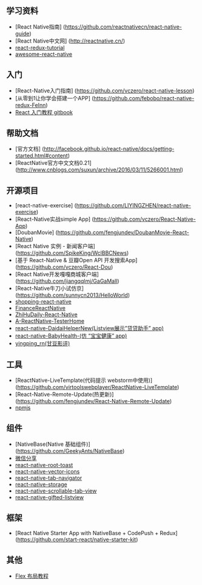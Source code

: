 ## 学习资料

- [React Native指南] (https://github.com/reactnativecn/react-native-guide)
- [React Native中文网] (http://reactnative.cn/)
- [react-redux-tutorial](https://github.com/lewis617/react-redux-tutorial)
- [awesome-react-native](https://github.com/jondot/awesome-react-native)

## 入门

- [React-Native入门指南] (https://github.com/vczero/react-native-lesson)
- [从零到1让你学会搭建一个APP] (https://github.com/febobo/react-native-redux-FeInn)
- [React 入门教程 gitbook](https://www.gitbook.com/book/hulufei/react-tutorial/details)

## 帮助文档

- [官方文档] (http://facebook.github.io/react-native/docs/getting-started.html#content)
- [ReactNative官方中文文档0.21] (http://www.cnblogs.com/suxun/archive/2016/03/11/5266001.html)

## 开源项目

- [react-native-exercise] (https://github.com/LIYINGZHEN/react-native-exercise)
- [React-Native实战simple App] (https://github.com/vczero/React-Native-App)
- [DoubanMovie] (https://github.com/fengjundev/DoubanMovie-React-Native)
- [React Native 实例 - 新闻客户端] (https://github.com/SpikeKing/WclBBCNews)
- [基于 React-Native & 豆瓣Open API 开发搜索App] (https://github.com/vczero/React-Dou)
- [React Native开发嘎嘎商城客户端] (https://github.com/jiangqqlmj/GaGaMall)
- [React-Native牛刀小试仿京] (https://github.com/sunnycn2013/HelloWorld)
- [shopping-react-native](https://github.com/bigsui/shopping-react-native)
- [FinanceReactNative](https://github.com/7kfpun/FinanceReactNative)
- [ZhiHuDaily-React-Native](https://github.com/race604/ZhiHuDaily-React-Native)
- [A-ReactNative-TesterHome](https://github.com/qddegtya/A-ReactNative-TesterHome)
- [react-native-DaidaiHelperNew(Listview展示”贷贷助手” app)](https://github.com/liuhongjun719/react-native-DaidaiHelperNew)
- [react-native-BabyHealth-(仿 “宝宝健康” app)](https://github.com/liuhongjun719/react-native-BabyHealth-)
- [yingping_rn(甘豆影评)](https://github.com/ganguo/yingping_rn)


## 工具

- [ReactNative-LiveTemplate(代码提示 webstorm中使用)] (https://github.com/virtoolswebplayer/ReactNative-LiveTemplate)
- [React-Native-Remote-Update(热更新)] (https://github.com/fengjundev/React-Native-Remote-Update)
- [npmjs](https://www.npmjs.com)

## 组件

- [NativeBase(Native 基础组件)] (https://github.com/GeekyAnts/NativeBase)
- [微信分享](https://github.com/weflex/react-native-wechat)
- [react-native-root-toast](https://github.com/magicismight/react-native-root-toast)
- [react-native-vector-icons](https://github.com/oblador/react-native-vector-icons)
- [react-native-tab-navigator](https://github.com/exponentjs/react-native-tab-navigator)
- [react-native-storage](https://github.com/sunnylqm/react-native-storage)
- [react-native-scrollable-tab-view](https://github.com/skv-headless/react-native-scrollable-tab-view)
- [react-native-gifted-listview](https://github.com/FaridSafi/react-native-gifted-listview)

## 框架

- [React Native Starter App with NativeBase + CodePush + Redux] (https://github.com/start-react/native-starter-kit)

## 其他

- [Flex 布局教程](http://www.ruanyifeng.com/blog/2015/07/flex-grammar.html?utm_source=tuicool)

